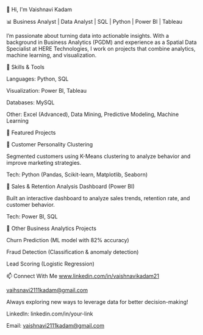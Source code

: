 👋 Hi, I'm Vaishnavi Kadam

📊 Business Analyst | Data Analyst | SQL | Python | Power BI | Tableau

I’m passionate about turning data into actionable insights. With a background in Business Analytics (PGDM) and experience as a Spatial Data Specialist at HERE Technologies, I work on projects that combine analytics, machine learning, and visualization.

🔧 Skills & Tools

Languages: Python, SQL

Visualization: Power BI, Tableau

Databases: MySQL

Other: Excel (Advanced), Data Mining, Predictive Modeling, Machine Learning

📂 Featured Projects

🔹 Customer Personality Clustering

Segmented customers using K-Means clustering to analyze behavior and improve marketing strategies.

Tech: Python (Pandas, Scikit-learn, Matplotlib, Seaborn)

🔹 Sales & Retention Analysis Dashboard (Power BI)

Built an interactive dashboard to analyze sales trends, retention rate, and customer behavior.

Tech: Power BI, SQL

🔹 Other Business Analytics Projects

Churn Prediction (ML model with 82% accuracy)

Fraud Detection (Classification & anomaly detection)

Lead Scoring (Logistic Regression)

📫 Connect With Me
www.linkedin.com/in/vaishnavikadam21

vaihsnavi2111kadam@gmail.com

Always exploring new ways to leverage data for better decision-making!

LinkedIn: linkedin.com/in/your-link

Email: vaishnavi2111kadam@gmail.com
